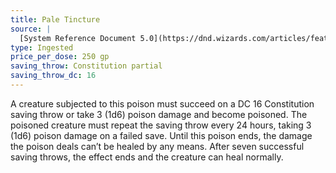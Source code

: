 ```yaml
---
title: Pale Tincture
source: |
  [System Reference Document 5.0](https://dnd.wizards.com/articles/features/systems-reference-document-srd)
type: Ingested
price_per_dose: 250 gp
saving_throw: Constitution partial
saving_throw_dc: 16
---
```


A creature subjected to this poison must succeed on a DC 16 Constitution saving throw or take 3 (1d6) poison damage and become poisoned. The poisoned creature must repeat the saving throw every 24 hours, taking 3 (1d6) poison damage on a failed save. Until this poison ends, the damage the poison deals can’t be healed by any means. After seven successful saving throws, the effect ends and the creature can heal normally.
